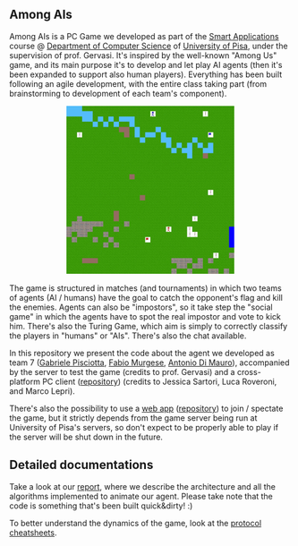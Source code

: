 Among AIs
---
Among AIs is a PC Game we developed as part of the [Smart Applications](https://esami.unipi.it/esami2/programma.php?c=36618) course @ [Department of Computer Science](https://di.unipi.it/en/?start=25) of [University of Pisa](https://unipi.it), under the supervision of prof. Gervasi.
It's inspired by the well-known "Among Us" game, and its main purpose it's to develop and let play AI agents (then it's 
been expanded to support also human players). Everything has been built following an agile development, with the entire class
taking part (from brainstorming to development of each team's component). 

<p align="center">
<img src="preliminary_movement_visualization.gif" width="300" height="300" />
</p>

The game is structured in matches (and tournaments) in which two teams of agents (AI / humans) have the goal to catch the opponent's flag and 
kill the enemies. Agents can also be "impostors", so it take step the "social game" in which the agents have to spot the real 
impostor and vote to kick him. There's also the Turing Game, which aim is simply to correctly classify the players in "humans" or "AIs". 
There's also the chat available. 


In this repository we present the code about the agent we developed as team 7 ([Gabriele Pisciotta](https://github.com/GabrielePisciotta), [Fabio Murgese](https://github.com/FabioMurgese), [Antonio Di Mauro](https://github.com/antodima)),
accompanied by the server to test the game (credits to prof. Gervasi) and a cross-platform PC client ([repository](https://github.com/JessicaSartori/AmongAIs-DesktopApp)) (credits to Jessica Sartori, 
Luca Roveroni, and Marco Lepri).

There's also the possibility to use a [web app](http://amongais.altervista.org/) ([repository](https://github.com/HoenikkerPerez/AmongAis-WebApp)) to join / spectate the game, but it strictly depends from the game server 
being run at University of Pisa's servers, so don't expect to be properly able to play if the server will be shut down in
the future.

## Detailed documentations
Take a look at our [report](REPORT.pdf), where we describe the architecture and all the algorithms implemented to animate 
our agent. Please take note that the code is something that's been built quick&dirty! :)

To better understand the dynamics of the game, look at the [protocol cheatsheets](PROTOCOL.pdf).


